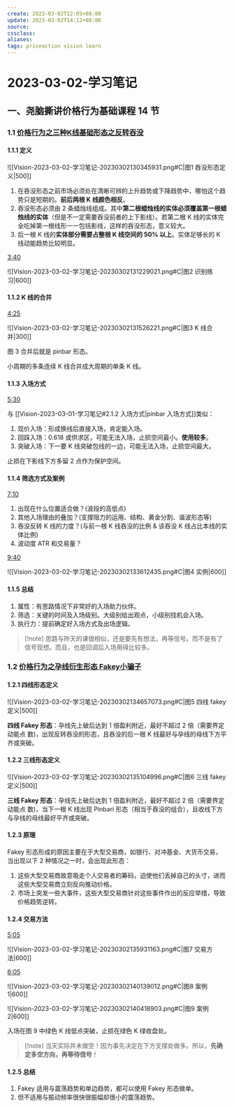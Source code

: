 ```yaml
---
create: 2023-03-02T12:05+08:00
update: 2023-03-02T14:12+08:00
source:
cssclass:
aliases:
tags: priceaction vision learn
---
```


# 2023-03-02-学习笔记

## 一、尧脑撕讲价格行为基础课程 14 节

### 1.1 [价格行为之三种K线基础形态之反转吞没](https://www.bilibili.com/video/BV1BS4y1X7Mj)

#### 1.1.1 定义

![[Vision-2023-03-02-学习笔记-20230302130345931.png#C|图1 吞没形态定义|500]]

1. 在吞没形态之前市场必须处在清晰可辨的上升趋势或下降趋势中，哪怕这个趋势只是短期的。**前后两根 K 线颜色相反**。
2. 吞没形态必须由 2 条蜡烛线组成。其中**第二根蜡烛线的实体必须覆盖第一根蜡烛线的实体**（但是不一定需要吞没前者的上下影线）。若第二根 K 线的实体完全吃掉第一根线形一一包括影线，这样的吞没形态，意义较大。
3. 后一根 K 线的**实体部分需要占整根 K 线空间的 50% 以上**。实体足够长的 K 线动能趋势比较明显。

[3:40](https://www.bilibili.com/video/BV1BS4y1X7Mj#t=03:40)

![[Vision-2023-03-02-学习笔记-20230302131229021.png#C|图2 识别练习|600]]

#### 1.1.2 K 线的合并

[4:25](https://www.bilibili.com/video/BV1BS4y1X7Mj#t=04:25)

![[Vision-2023-03-02-学习笔记-20230302131526221.png#C|图3 K 线合并|300]]

图 3 合并后就是 pinbar 形态。

小周期的多条连续 K 线合并成大周期的单条 K 线。

#### 1.1.3 入场方式

[5:30](https://www.bilibili.com/video/BV1BS4y1X7Mj#t=05:30)

与 [[Vision-2023-03-01-学习笔记#2.1.2 入场方式|pinbar 入场方式]]类似：

1.  现价入场：形成换线后直接入场，肯定能入场。
2.  回踩入场：0.618 或供求区，可能无法入场，止损空间最小。**使用较多**。
3.  突破入场：下一要 K 线突破包线的一边，可能无法入场，止损空间最大。

止损在下影线下方多留 2 点作为保护空间。

#### 1.1.4 筛选方式及案例

[7:10](https://www.bilibili.com/video/BV1BS4y1X7Mj#t=07:10)

1. 出现在什么位置适合做？(波段的高低点)
2. 其他入场理由的叠加？(支撑阻力的运用、结构、黄金分割、谐波形态等)
3. 吞没反转 K 线的力度？(与前一根 K 线吞没的比例 & 该吞没 K 线占比本线的实体比例)
4. 波动度 ATR 和交易量？

[9:40](https://www.bilibili.com/video/BV1BS4y1X7Mj#t=09:40)

![[Vision-2023-03-02-学习笔记-20230302133612435.png#C|图4 实例|600]]

#### 1.1.5 总结

1. 属性：有思路情况下非常好的入场助力伙伴。
2. 筛选：关键的时间及入场级别。大级别给出观点，小级别找机会入场。
3. 执行力：提前确定好入场方式及出场逻辑。

> [!note] 思路与昨天的课很相似，还是要先有想法，再等信号。而不是有了信号现想。而且，也是回调后入场用得比较多。

### 1.2 [价格行为之孕线衍生形态 Fakey小骗子](https://www.bilibili.com/video/BV1FM4y1A71Q)

#### 1.2.1 四线形态定义

![[Vision-2023-03-02-学习笔记-20230302134657073.png#C|图5 四线 fakey 定义|500]]

**四线 Fakey 形态**：孕线先上破后达到 1 倍盈利附近，最好不超过 2 倍（需要界定动能点
数)，出现反转吞没的形态，且吞没的后一根 K 线最好与孕线的母线下方平齐或突破。

#### 1.2.2 三线形态定义

![[Vision-2023-03-02-学习笔记-20230302135104996.png#C|图6 三线 fakey 定义|500]]

**三线 Fakey 形态**：孕线先上破后达到 1 倍盈利附近，最好不超过 2 倍（需要界定动能点
数)，当下一根 K 线出现 Pinbari 形态（相当于吞没的组合），且收线下方与孕线的母线最好平齐或突破。

#### 1.2.3 原理

Fakey 形态形成的原因主要在于大型交易商，如银行、对冲基金、大货币交易，当出现以下 2 种情况之一时，会出现此形态：

1. 这些大型交易商故意吸走个人交易者的筹码，迫使他们丢掉自己的头寸，进而这些大型交易商立刻反向推动价格。
2. 市场上突发一些大事件，这些大型交易商针对这些事件作出的反应举措，导致价格趋势逆转。

#### 1.2.4 交易方法

[5:05](https://www.bilibili.com/video/BV1FM4y1A71Q#t=05:05)

![[Vision-2023-03-02-学习笔记-20230302135931163.png#C|图7 交易方法|600]]

[6:05](https://www.bilibili.com/video/BV1FM4y1A71Q#t=06:05)

![[Vision-2023-03-02-学习笔记-20230302140139012.png#C|图8 案例1|600]]

![[Vision-2023-03-02-学习笔记-20230302140418903.png#C|图9 案例2|600]]

入场在图 9 中绿色 K 线低点突破，止损在绿色 K 绿收盘处。

> [!note] 当天实际并未做空！因为事先决定在下方支撑处做多。所以，**先确定多空方向，再等待信号**！

#### 1.2.5 总结

1. Fakey 适用与震荡趋势和单边趋势，都可以使用 Fakey 形态做单。
1. 但不适用与振动频率很快很振幅却很小的震荡趋势。
